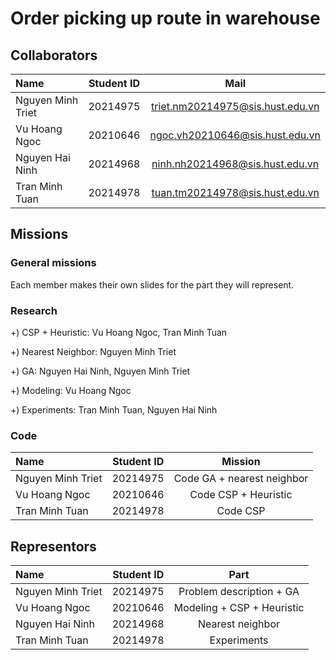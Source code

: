 # Order picking up route in warehouse


## Collaborators 
| Name                         | Student ID       | Mail                                      |
| :---                         |    :----:        |          :---:                            |
| Nguyen Minh Triet            | 20214975         | triet.nm20214975@sis.hust.edu.vn          |
| Vu Hoang Ngoc                | 20210646         | ngoc.vh20210646@sis.hust.edu.vn           |
| Nguyen Hai Ninh              | 20214968         | ninh.nh20214968@sis.hust.edu.vn           |
| Tran Minh Tuan               | 20214978         | tuan.tm20214978@sis.hust.edu.vn           |

## Missions

### General missions
Each member makes their own slides for the part they will represent.

### Research
+) CSP + Heuristic: Vu Hoang Ngoc, Tran Minh Tuan

+) Nearest Neighbor: Nguyen Minh Triet

+) GA: Nguyen Hai Ninh, Nguyen Minh Triet

+) Modeling: Vu Hoang Ngoc

+) Experiments: Tran Minh Tuan, Nguyen Hai Ninh

### Code
| Name                          | Student ID      | Mission                                   |
| :---                          |   :----:        |         :---:                             |
| Nguyen Minh Triet             | 20214975        | Code GA + nearest neighbor                |
| Vu Hoang Ngoc                 | 20210646        | Code CSP + Heuristic                      |
| Tran Minh Tuan                | 20214978        | Code CSP                                  |

## Representors
| Name                          | Student ID      | Part                                      |
| :---                          |   :----:        |         :---:                             |
| Nguyen Minh Triet             | 20214975        | Problem description + GA                  |
| Vu Hoang Ngoc                 | 20210646        | Modeling + CSP + Heuristic                |
| Nguyen Hai Ninh               | 20214968        | Nearest neighbor                          |
| Tran Minh Tuan                | 20214978        | Experiments                               |

